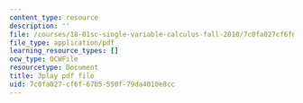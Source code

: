 ```yaml
---
content_type: resource
description: ''
file: /courses/18-01sc-single-variable-calculus-fall-2010/7c0fa027cf6f67b5550f79da4010e8cc_9v25gg2qJYE.pdf
file_type: application/pdf
learning_resource_types: []
ocw_type: OCWFile
resourcetype: Document
title: 3play pdf file
uid: 7c0fa027-cf6f-67b5-550f-79da4010e8cc
---
```

